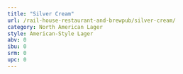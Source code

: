 ```yaml
---
title: "Silver Cream"
url: /rail-house-restaurant-and-brewpub/silver-cream/
category: North American Lager
style: American-Style Lager
abv: 0
ibu: 0
srm: 0
upc: 0
---
```



